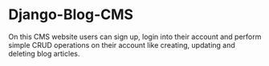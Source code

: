 # Django-Blog-CMS
On this CMS website users can sign up, login into their account and perform simple CRUD operations on their account like creating, updating and deleting blog articles.
